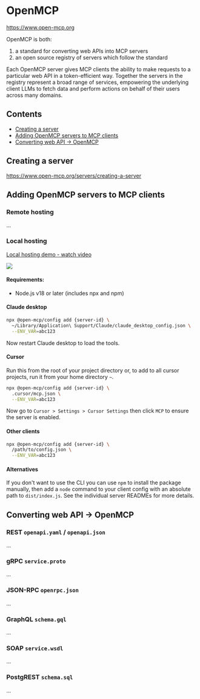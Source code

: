 # OpenMCP

https://www.open-mcp.org

OpenMCP is both:

1. a standard for converting web APIs into MCP servers
2. an open source registry of servers which follow the standard

Each OpenMCP server gives MCP clients the ability to make requests to a particular web API in a token-efficient way. Together the servers in the registry represent a broad range of services, empowering the underlying client LLMs to fetch data and perform actions on behalf of their users across many domains.

## Contents

- [Creating a server](#creating-a-server)
- [Adding OpenMCP servers to MCP clients](#adding-openmcp-servers-to-mcp-clients)
- [Converting web API -> OpenMCP](#converting-web-api---openmcp)

## Creating a server

https://www.open-mcp.org/servers/creating-a-server

## Adding OpenMCP servers to MCP clients

### Remote hosting

...

### Local hosting

<div>
  <a href="https://www.loom.com/share/aa26fed41f084ff1bd115436f9d799dd">
    <p>Local hosting demo - watch video</p>
  </a>
  <a href="https://www.loom.com/share/aa26fed41f084ff1bd115436f9d799dd">
    <img style="max-width:300px;" src="https://cdn.loom.com/sessions/thumbnails/aa26fed41f084ff1bd115436f9d799dd-9815ccb91b155b9d-full-play.gif">
  </a>
</div>

#### Requirements:

- Node.js v18 or later (includes npx and npm)

#### Claude desktop

```bash
npx @open-mcp/config add {server-id} \
  ~/Library/Application\ Support/Claude/claude_desktop_config.json \
  --ENV_VAR=abc123
```

Now restart Claude desktop to load the tools.

#### Cursor

Run this from the root of your project directory or, to add to all cursor projects, run it from your home directory `~`.

```bash
npx @open-mcp/config add {server-id} \
  .cursor/mcp.json \
  --ENV_VAR=abc123
```

Now go to `Cursor > Settings > Cursor Settings` then click `MCP` to ensure the server is enabled.

#### Other clients

```bash
npx @open-mcp/config add {server-id} \
  /path/to/config.json \
  --ENV_VAR=abc123
```

#### Alternatives

If you don't want to use the CLI you can use `npm` to install the package manually, then add a `node` command to your client config with an absolute path to `dist/index.js`. See the individual server READMEs for more details.

## Converting web API -> OpenMCP

### REST `openapi.yaml` / `openapi.json`

...

### gRPC `service.proto`

...

### JSON-RPC `openrpc.json`

...

### GraphQL `schema.gql`

...

### SOAP `service.wsdl`

...

### PostgREST `schema.sql`

...
